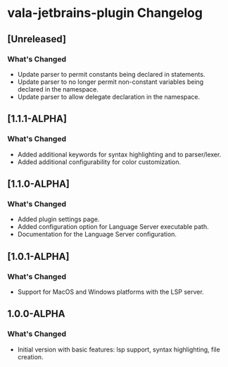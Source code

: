 <!-- Keep a Changelog guide -> https://keepachangelog.com -->

# vala-jetbrains-plugin Changelog
## [Unreleased]
### What's Changed

- Update parser to permit constants being declared in statements.
- Update parser to no longer permit non-constant variables being declared in the namespace.
- Update parser to allow delegate declaration in the namespace.

## [1.1.1-ALPHA]
### What's Changed
- Added additional keywords for syntax highlighting and to parser/lexer.
- Added additional configurability for color customization.

## [1.1.0-ALPHA]
### What's Changed
- Added plugin settings page.
- Added configuration option for Language Server executable path.
- Documentation for the Language Server configuration.

## [1.0.1-ALPHA]
### What's Changed
- Support for MacOS and Windows platforms with the LSP server.

## 1.0.0-ALPHA
### What's Changed
- Initial version with basic features: lsp support, syntax highlighting, file creation.